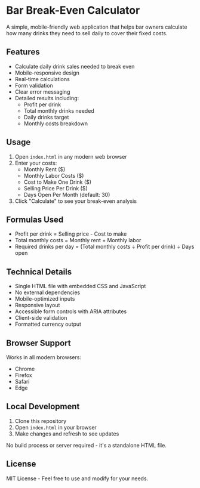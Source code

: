 # Bar Break-Even Calculator

A simple, mobile-friendly web application that helps bar owners calculate how many drinks they need to sell daily to cover their fixed costs.

## Features

- Calculate daily drink sales needed to break even
- Mobile-responsive design
- Real-time calculations
- Form validation
- Clear error messaging
- Detailed results including:
  - Profit per drink
  - Total monthly drinks needed
  - Daily drinks target
  - Monthly costs breakdown

## Usage

1. Open `index.html` in any modern web browser
2. Enter your costs:
   - Monthly Rent ($)
   - Monthly Labor Costs ($)
   - Cost to Make One Drink ($)
   - Selling Price Per Drink ($)
   - Days Open Per Month (default: 30)
3. Click "Calculate" to see your break-even analysis

## Formulas Used

- Profit per drink = Selling price - Cost to make
- Total monthly costs = Monthly rent + Monthly labor
- Required drinks per day = (Total monthly costs ÷ Profit per drink) ÷ Days open

## Technical Details

- Single HTML file with embedded CSS and JavaScript
- No external dependencies
- Mobile-optimized inputs
- Responsive layout
- Accessible form controls with ARIA attributes
- Client-side validation
- Formatted currency output

## Browser Support

Works in all modern browsers:
- Chrome
- Firefox
- Safari
- Edge

## Local Development

1. Clone this repository
2. Open `index.html` in your browser
3. Make changes and refresh to see updates

No build process or server required - it's a standalone HTML file.

## License

MIT License - Feel free to use and modify for your needs.